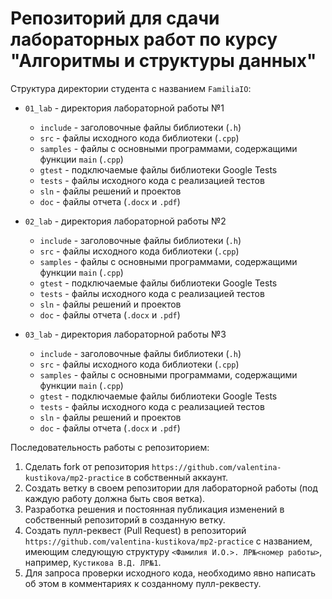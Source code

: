 # Репозиторий для сдачи лабораторных работ по курсу "Алгоритмы и структуры данных"

Структура директории студента с названием `FamiliaIO`:

- `01_lab` - директория лабораторной работы №1
  - `include` - заголовочные файлы библиотеки (`.h`)
  - `src` - файлы исходного кода библиотеки (`.cpp`)
  - `samples` - файлы с основными программами, содержащими функции `main` (`.cpp`)
  - `gtest` - подключаемые файлы библиотеки Google Tests
  - `tests` - файлы исходного кода c реализацией тестов
  - `sln` - файлы решений и проектов
  - `doc` - файлы отчета (`.docx` и `.pdf`)

- `02_lab` - директория лабораторной работы №2
  - `include` - заголовочные файлы библиотеки (`.h`)
  - `src` - файлы исходного кода библиотеки (`.cpp`)
  - `samples` - файлы с основными программами, содержащими функции `main` (`.cpp`)
  - `gtest` - подключаемые файлы библиотеки Google Tests
  - `tests` - файлы исходного кода c реализацией тестов
  - `sln` - файлы решений и проектов
  - `doc` - файлы отчета (`.docx` и `.pdf`)

- `03_lab` - директория лабораторной работы №3
  - `include` - заголовочные файлы библиотеки (`.h`)
  - `src` - файлы исходного кода библиотеки (`.cpp`)
  - `samples` - файлы с основными программами, содержащими функции `main` (`.cpp`)
  - `gtest` - подключаемые файлы библиотеки Google Tests
  - `tests` - файлы исходного кода c реализацией тестов
  - `sln` - файлы решений и проектов
  - `doc` - файлы отчета (`.docx` и `.pdf`)

Последовательность работы с репозиторием:

1. Сделать fork от репозитория `https://github.com/valentina-kustikova/mp2-practice` в собственный аккаунт.
1. Создать ветку в своем репозитории для лабораторной работы (под каждую работу должна быть своя ветка).
1. Разработка решения и постоянная публикация изменений в собственный репозиторий в созданную ветку.
1. Создать пулл-реквест (Pull Request) в репозиторий `https://github.com/valentina-kustikova/mp2-practice` с названием, имеющим следующую структуру `<Фамилия И.О.>. ЛР№<номер работы>`, например, `Кустикова В.Д. ЛР№1`.
1. Для запроса проверки исходного кода, необходимо явно написать об этом в комментариях к созданному пулл-реквесту.
